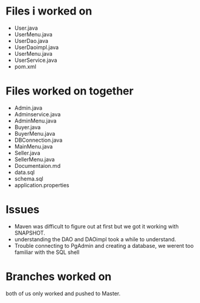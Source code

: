 # Files i worked on

- User.java
- UserMenu.java
- UserDao.java
- UserDaoimpl.java
- UserMenu.java
- UserService.java
- pom.xml

# Files worked on together

- Admin.java
- Adminservice.java
- AdminMenu.java
- Buyer.java
- BuyerMenu.java
- DBConnection.java
- MainMenu.java
- Seller.java
- SellerMenu.java
- Documentaion.md
- data.sql
- schema.sql
- application.properties

# Issues

- Maven was difficult to figure out at first but we got it working with SNAPSHOT.
- understanding the DAO and DAOimpl took a while to understand.
- Trouble connecting to PgAdmin and creating a database, we werent too familiar with the SQL shell

# Branches worked on

both of us only worked and pushed to Master.
